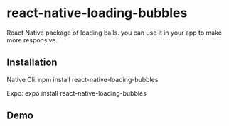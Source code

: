 # react-native-loading-bubbles
React Native package of loading balls. you can use it in your app to make more responsive.
## Installation
Native Cli: npm install react-native-loading-bubbles

Expo: expo install react-native-loading-bubbles
## Demo